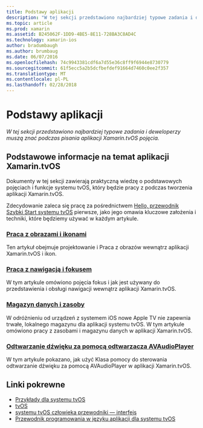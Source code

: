 ```yaml
---
title: Podstawy aplikacji
description: "W tej sekcji przedstawiono najbardziej typowe zadania i deweloperzy muszą znać podczas pisania aplikacji Xamarin.tvOS pojęcia."
ms.topic: article
ms.prod: xamarin
ms.assetid: B245062F-1DD9-4BE5-8E11-728BA3C8AD4C
ms.technology: xamarin-ios
author: bradumbaugh
ms.author: brumbaug
ms.date: 06/07/2016
ms.openlocfilehash: 74c9943381cdf6a7d55e36c8ff9f6944e8730779
ms.sourcegitcommit: 61f5ecc5a2b5dcfbefdef91664d7460c0ee2f357
ms.translationtype: MT
ms.contentlocale: pl-PL
ms.lasthandoff: 02/28/2018
---
```

# <a name="application-fundamentals"></a>Podstawy aplikacji

_W tej sekcji przedstawiono najbardziej typowe zadania i deweloperzy muszą znać podczas pisania aplikacji Xamarin.tvOS pojęcia._

<a name="Xamarin.tvOS-Application-Fundamentals" />

## <a name="xamarintvos-application-fundamentals"></a>Podstawowe informacje na temat aplikacji Xamarin.tvOS

Dokumenty w tej sekcji zawierają praktyczną wiedzę o podstawowych pojęciach i funkcje systemu tvOS, który będzie pracy z podczas tworzenia aplikacji Xamarin.tvOS.

Zdecydowanie zaleca się pracę za pośrednictwem [Hello, przewodnik Szybki Start systemu tvOS](~/ios/tvos/get-started/hello-tvos.md) pierwsze, jako jego omawia kluczowe założenia i techniki, które będziemy używać w każdym artykule.

<a name="Working-with-Icons-and-Images" />

### <a name="working-with-icons-and-imagesiostvosapp-fundamentalsicons-imagesmd"></a>[Praca z obrazami i ikonami](~/ios/tvos/app-fundamentals/icons-images.md)

Ten artykuł obejmuje projektowanie i Praca z obrazów wewnątrz aplikacji Xamarin.tvOS i ikon.

<a name="Working-with-Navigation-and-Focus" />

### <a name="working-with-navigation-and-focusiostvosapp-fundamentalsnavigation-focusmd"></a>[Praca z nawigacją i fokusem](~/ios/tvos/app-fundamentals/navigation-focus.md)

W tym artykule omówiono pojęcia fokus i jak jest używany do przedstawienia i obsługi nawigacji wewnątrz aplikacji Xamarin.tvOS.

<a name="Resources-and-Data-Storage" />

### <a name="resources-and-data-storageiostvosapp-fundamentalsresources-data-storagemd"></a>[Magazyn danych i zasoby](~/ios/tvos/app-fundamentals/resources-data-storage.md)

W odróżnieniu od urządzeń z systemem iOS nowe Apple TV nie zapewnia trwałe, lokalnego magazynu dla aplikacji systemu tvOS. W tym artykule omówiono pracy z zasobami i magazynu danych w aplikacji Xamarin.tvOS.

<a name="Playing-Sound-with-AVAudioPlayer" />

### <a name="playing-sound-with-avaudioplayeriostvosapp-fundamentalssoundsmd"></a>[Odtwarzanie dźwięku za pomocą odtwarzacza AVAudioPlayer](~/ios/tvos/app-fundamentals/sounds.md)

W tym artykule pokazano, jak użyć Klasa pomocy do sterowania odtwarzanie dźwięku za pomocą AVAudioPlayer w aplikacji Xamarin.tvOS.

## <a name="related-links"></a>Linki pokrewne

- [Przykłady dla systemu tvOS](https://developer.xamarin.com/samples/tvos/all/)
- [tvOS](https://developer.apple.com/tvos/)
- [systemu tvOS człowieka przewodniki — interfejs](https://developer.apple.com/tvos/human-interface-guidelines/)
- [Przewodnik programowania w języku aplikacji dla systemu tvOS](https://developer.apple.com/library/prerelease/tvos/documentation/General/Conceptual/AppleTV_PG/)

